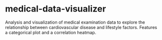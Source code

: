 # medical-data-visualizer
Analysis and visualization of medical examination data to explore the relationship between cardiovascular disease and lifestyle factors. Features a categorical plot and a correlation heatmap.
